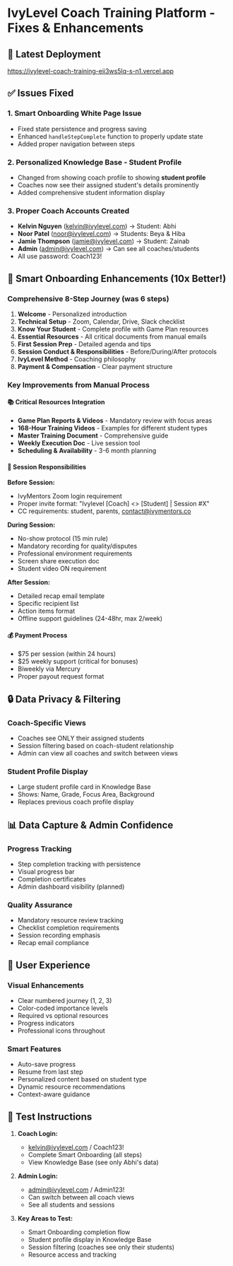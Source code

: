 # IvyLevel Coach Training Platform - Fixes & Enhancements

## 🚀 Latest Deployment
https://ivylevel-coach-training-eii3ws5lq-s-n1.vercel.app

## ✅ Issues Fixed

### 1. **Smart Onboarding White Page Issue**
- Fixed state persistence and progress saving
- Enhanced `handleStepComplete` function to properly update state
- Added proper navigation between steps

### 2. **Personalized Knowledge Base - Student Profile**
- Changed from showing coach profile to showing **student profile**
- Coaches now see their assigned student's details prominently
- Added comprehensive student information display

### 3. **Proper Coach Accounts Created**
- **Kelvin Nguyen** (kelvin@ivylevel.com) → Student: Abhi
- **Noor Patel** (noor@ivylevel.com) → Students: Beya & Hiba  
- **Jamie Thompson** (jamie@ivylevel.com) → Student: Zainab
- **Admin** (admin@ivylevel.com) → Can see all coaches/students
- All use password: Coach123!

## 🎯 Smart Onboarding Enhancements (10x Better!)

### Comprehensive 8-Step Journey (was 6 steps)
1. **Welcome** - Personalized introduction
2. **Technical Setup** - Zoom, Calendar, Drive, Slack checklist
3. **Know Your Student** - Complete profile with Game Plan resources
4. **Essential Resources** - All critical documents from manual emails
5. **First Session Prep** - Detailed agenda and tips
6. **Session Conduct & Responsibilities** - Before/During/After protocols
7. **IvyLevel Method** - Coaching philosophy
8. **Payment & Compensation** - Clear payment structure

### Key Improvements from Manual Process

#### 📚 Critical Resources Integration
- **Game Plan Reports & Videos** - Mandatory review with focus areas
- **168-Hour Training Videos** - Examples for different student types
- **Master Training Document** - Comprehensive guide
- **Weekly Execution Doc** - Live session tool
- **Scheduling & Availability** - 3-6 month planning

#### 🎥 Session Responsibilities
**Before Session:**
- IvyMentors Zoom login requirement
- Proper invite format: "Ivylevel [Coach] <> [Student] | Session #X"
- CC requirements: student, parents, contact@ivymentors.co

**During Session:**
- No-show protocol (15 min rule)
- Mandatory recording for quality/disputes
- Professional environment requirements
- Screen share execution doc
- Student video ON requirement

**After Session:**
- Detailed recap email template
- Specific recipient list
- Action items format
- Offline support guidelines (24-48hr, max 2/week)

#### 💰 Payment Process
- $75 per session (within 24 hours)
- $25 weekly support (critical for bonuses)
- Biweekly via Mercury
- Proper payout request format

## 🔒 Data Privacy & Filtering

### Coach-Specific Views
- Coaches see ONLY their assigned students
- Session filtering based on coach-student relationship
- Admin can view all coaches and switch between views

### Student Profile Display
- Large student profile card in Knowledge Base
- Shows: Name, Grade, Focus Area, Background
- Replaces previous coach profile display

## 📊 Data Capture & Admin Confidence

### Progress Tracking
- Step completion tracking with persistence
- Visual progress bar
- Completion certificates
- Admin dashboard visibility (planned)

### Quality Assurance
- Mandatory resource review tracking
- Checklist completion requirements
- Session recording emphasis
- Recap email compliance

## 🎨 User Experience

### Visual Enhancements
- Clear numbered journey (1, 2, 3)
- Color-coded importance levels
- Required vs optional resources
- Progress indicators
- Professional icons throughout

### Smart Features
- Auto-save progress
- Resume from last step
- Personalized content based on student type
- Dynamic resource recommendations
- Context-aware guidance

## 📝 Test Instructions

1. **Coach Login:**
   - kelvin@ivylevel.com / Coach123!
   - Complete Smart Onboarding (all steps)
   - View Knowledge Base (see only Abhi's data)

2. **Admin Login:**
   - admin@ivylevel.com / Admin123!
   - Can switch between all coach views
   - See all students and sessions

3. **Key Areas to Test:**
   - Smart Onboarding completion flow
   - Student profile display in Knowledge Base
   - Session filtering (coaches see only their students)
   - Resource access and tracking